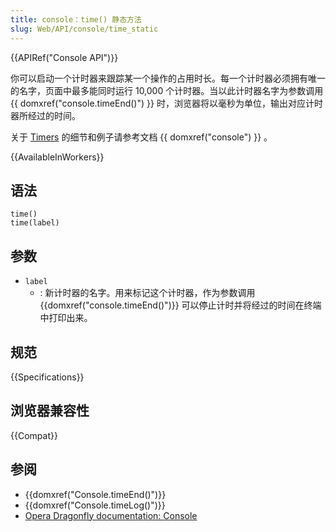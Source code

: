 ```yaml
---
title: console：time() 静态方法
slug: Web/API/console/time_static
---
```


{{APIRef("Console API")}}

你可以启动一个计时器来跟踪某一个操作的占用时长。每一个计时器必须拥有唯一的名字，页面中最多能同时运行 10,000 个计时器。当以此计时器名字为参数调用 {{ domxref("console.timeEnd()") }} 时，浏览器将以毫秒为单位，输出对应计时器所经过的时间。

关于 [Timers](/zh-CN/DOM/console#Timers) 的细节和例子请参考文档 {{ domxref("console") }} 。

{{AvailableInWorkers}}

## 语法

```js-nolint
time()
time(label)
```

## 参数

- `label`
  - : 新计时器的名字。用来标记这个计时器，作为参数调用 {{domxref("console.timeEnd()")}} 可以停止计时并将经过的时间在终端中打印出来。

## 规范

{{Specifications}}

## 浏览器兼容性

{{Compat}}

## 参阅

- {{domxref("Console.timeEnd()")}}
- {{domxref("Console.timeLog()")}}
- [Opera Dragonfly documentation: Console](http://www.opera.com/dragonfly/documentation/console/)
